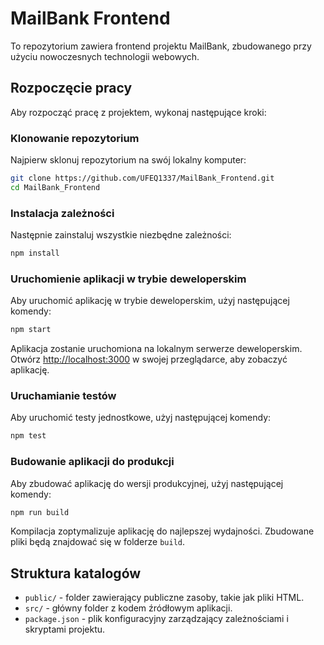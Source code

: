 # MailBank Frontend

To repozytorium zawiera frontend projektu MailBank, zbudowanego przy użyciu nowoczesnych technologii webowych.

## Rozpoczęcie pracy

Aby rozpocząć pracę z projektem, wykonaj następujące kroki:

### Klonowanie repozytorium

Najpierw sklonuj repozytorium na swój lokalny komputer:

```bash
git clone https://github.com/UFEQ1337/MailBank_Frontend.git
cd MailBank_Frontend
```

### Instalacja zależności

Następnie zainstaluj wszystkie niezbędne zależności:

```bash
npm install
```

### Uruchomienie aplikacji w trybie deweloperskim

Aby uruchomić aplikację w trybie deweloperskim, użyj następującej komendy:

```bash
npm start
```

Aplikacja zostanie uruchomiona na lokalnym serwerze deweloperskim. Otwórz [http://localhost:3000](http://localhost:3000) w swojej przeglądarce, aby zobaczyć aplikację.

### Uruchamianie testów

Aby uruchomić testy jednostkowe, użyj następującej komendy:

```bash
npm test
```

### Budowanie aplikacji do produkcji

Aby zbudować aplikację do wersji produkcyjnej, użyj następującej komendy:

```bash
npm run build
```

Kompilacja zoptymalizuje aplikację do najlepszej wydajności. Zbudowane pliki będą znajdować się w folderze `build`.

## Struktura katalogów

- `public/` - folder zawierający publiczne zasoby, takie jak pliki HTML.
- `src/` - główny folder z kodem źródłowym aplikacji.
- `package.json` - plik konfiguracyjny zarządzający zależnościami i skryptami projektu.
